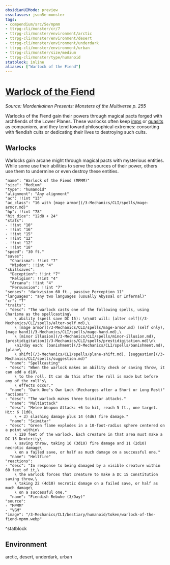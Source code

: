 ```yaml
---
obsidianUIMode: preview
cssclasses: json5e-monster
tags:
- compendium/src/5e/mpmm
- ttrpg-cli/monster/cr/7
- ttrpg-cli/monster/environment/arctic
- ttrpg-cli/monster/environment/desert
- ttrpg-cli/monster/environment/underdark
- ttrpg-cli/monster/environment/urban
- ttrpg-cli/monster/size/medium
- ttrpg-cli/monster/type/humanoid
statblock: inline
aliases: ["Warlock of the Fiend"]
---
```

# [Warlock of the Fiend](3-Mechanics\CLI\bestiary\humanoid/warlock-of-the-fiend-mpmm.md)
*Source: Mordenkainen Presents: Monsters of the Multiverse p. 255*  

Warlocks of the Fiend gain their powers through magical pacts forged with archfiends of the Lower Planes. These warlocks often keep [imps](/3-Mechanics/CLI/bestiary/fiend/imp.md) or [quasits](/3-Mechanics/CLI/bestiary/fiend/quasit.md) as companions, and they tend toward philosophical extremes: consorting with fiendish cults or dedicating their lives to destroying such cults.

## Warlocks

Warlocks gain arcane might through magical pacts with mysterious entities. While some use their abilities to serve the sources of their power, others use them to undermine or even destroy these entities.

```statblock
"name": "Warlock of the Fiend (MPMM)"
"size": "Medium"
"type": "humanoid"
"alignment": "Any alignment"
"ac": !!int "13"
"ac_class": "16 with [mage armor](/3-Mechanics/CLI/spells/mage-armor.md)"
"hp": !!int "78"
"hit_dice": "12d8 + 24"
"stats":
- !!int "10"
- !!int "16"
- !!int "15"
- !!int "12"
- !!int "12"
- !!int "18"
"speed": "30 ft."
"saves":
  "Charisma": !!int "7"
  "Wisdom": !!int "4"
"skillsaves":
  "Deception": !!int "7"
  "Religion": !!int "4"
  "Arcana": !!int "4"
  "Persuasion": !!int "7"
"senses": "darkvision 60 ft., passive Perception 11"
"languages": "any two languages (usually Abyssal or Infernal)"
"cr": "7"
"traits":
- "desc": "The warlock casts one of the following spells, using Charisma as the spellcasting\
    \ ability (spell save DC 15): \n\nAt will: [alter self](/3-Mechanics/CLI/spells/alter-self.md),\
    \ [mage armor](/3-Mechanics/CLI/spells/mage-armor.md) (self only), [mage hand](/3-Mechanics/CLI/spells/mage-hand.md),\
    \ [minor illusion](/3-Mechanics/CLI/spells/minor-illusion.md), [prestidigitation](/3-Mechanics/CLI/spells/prestidigitation.md)\n\
    \n1/day each: [banishment](/3-Mechanics/CLI/spells/banishment.md), [plane\
    \ shift](/3-Mechanics/CLI/spells/plane-shift.md), [suggestion](/3-Mechanics/CLI/spells/suggestion.md)"
  "name": "Spellcasting"
- "desc": "When the warlock makes an ability check or saving throw, it can add a d10\
    \ to the roll. It can do this after the roll is made but before any of the roll's\
    \ effects occur."
  "name": "Dark One's Own Luck (Recharges after a Short or Long Rest)"
"actions":
- "desc": "The warlock makes three Scimitar attacks."
  "name": "Multiattack"
- "desc": "Melee Weapon Attack: +6 to hit, reach 5 ft., one target. Hit: 6 (1d6\
    \ + 3) slashing damage plus 14 (4d6) fire damage."
  "name": "Scimitar"
- "desc": "Green flame explodes in a 10-foot-radius sphere centered on a point within\
    \ 120 feet of the warlock. Each creature in that area must make a DC 15 Dexterity\
    \ saving throw, taking 16 (3d10) fire damage and 11 (2d10) necrotic damage\
    \ on a failed save, or half as much damage on a successful one."
  "name": "Hellfire"
"reactions":
- "desc": "In response to being damaged by a visible creature within 60 feet of it,\
    \ the warlock forces that creature to make a DC 15 Constitution saving throw,\
    \ taking 22 (4d10) necrotic damage on a failed save, or half as much damage\
    \ on a successful one."
  "name": "Fiendish Rebuke (3/Day)"
"source":
- "MPMM"
- "VGM"
"image": "/3-Mechanics/CLI/bestiary/humanoid/token/warlock-of-the-fiend-mpmm.webp"
```
^statblock

## Environment

arctic, desert, underdark, urban